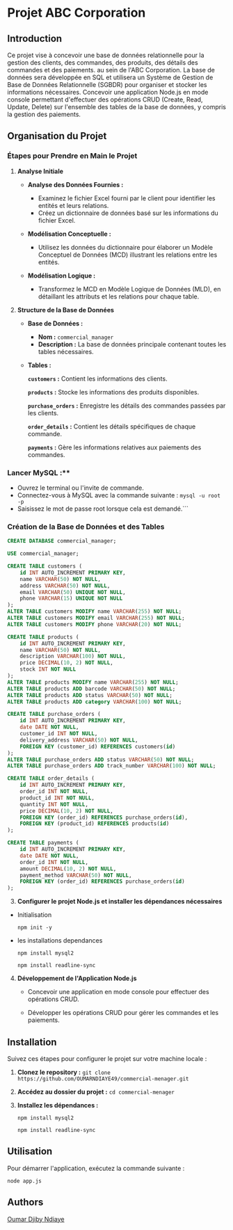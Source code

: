 # Projet  ABC Corporation

## Introduction

Ce projet vise à concevoir une base de données relationnelle pour la gestion des clients, des commandes, des produits, des détails des commandes et des paiements. au sein de l'ABC Corporation. La base de données sera développée en SQL et utilisera un Système de Gestion de Base de Données Relationnelle (SGBDR) pour organiser et stocker les informations nécessaires. Concevoir une application Node.js en mode console permettant d'effectuer des opérations CRUD (Create, Read, Update, Delete) sur l'ensemble des tables de la base de données, y compris la gestion des paiements.

## Organisation du Projet

### Étapes pour Prendre en Main le Projet

1. **Analyse Initiale**
   - **Analyse des Données Fournies :**
     - Examinez le fichier Excel fourni par le client pour identifier les entités et leurs relations.
     - Créez un dictionnaire de données basé sur les informations du fichier Excel.

   - **Modélisation Conceptuelle :**
     - Utilisez les données du dictionnaire pour élaborer un Modèle Conceptuel de Données (MCD) illustrant les relations entre les entités.

   - **Modélisation Logique :**
     - Transformez le MCD en Modèle Logique de Données (MLD), en détaillant les attributs et les relations pour chaque table.

2. **Structure de la Base de Données**
   - **Base de Données :**
     - **Nom :** `commercial_manager`
     - **Description :** La base de données principale contenant toutes les tables nécessaires.

   - **Tables :**
    
     **`customers` :** Contient les informations des clients.
     
     **`products` :** Stocke les informations des produits disponibles.
     
     **`purchase_orders` :** Enregistre les détails des commandes passées par les clients.
     
     **`order_details` :** Contient les détails spécifiques de chaque commande.
     
     **`payments` :** Gère les informations relatives aux paiements des commandes.

### Lancer MySQL :**
 - Ouvrez le terminal ou l'invite de commande.
- Connectez-vous à MySQL avec la commande suivante :
         ```mysql -u root -p```
- Saisissez le mot de passe root lorsque cela est 
       demandé.```
### Création de la Base de Données et des Tables

```sql
CREATE DATABASE commercial_manager;

USE commercial_manager;

CREATE TABLE customers (
    id INT AUTO_INCREMENT PRIMARY KEY,
    name VARCHAR(50) NOT NULL,
    address VARCHAR(50) NOT NULL,
    email VARCHAR(50) UNIQUE NOT NULL,
    phone VARCHAR(15) UNIQUE NOT NULL
);
ALTER TABLE customers MODIFY name VARCHAR(255) NOT NULL;
ALTER TABLE customers MODIFY email VARCHAR(255) NOT NULL;
ALTER TABLE customers MODIFY phone VARCHAR(20) NOT NULL;

CREATE TABLE products (
    id INT AUTO_INCREMENT PRIMARY KEY,
    name VARCHAR(50) NOT NULL,
    description VARCHAR(100) NOT NULL,
    price DECIMAL(10, 2) NOT NULL,
    stock INT NOT NULL
);
ALTER TABLE products MODIFY name VARCHAR(255) NOT NULL;
ALTER TABLE products ADD barcode VARCHAR(50) NOT NULL;
ALTER TABLE products ADD status VARCHAR(50) NOT NULL;
ALTER TABLE products ADD category VARCHAR(100) NOT NULL;

CREATE TABLE purchase_orders (
    id INT AUTO_INCREMENT PRIMARY KEY,
    date DATE NOT NULL,
    customer_id INT NOT NULL,
    delivery_address VARCHAR(50) NOT NULL,
    FOREIGN KEY (customer_id) REFERENCES customers(id)
);
ALTER TABLE purchase_orders ADD status VARCHAR(50) NOT NULL;
ALTER TABLE purchase_orders ADD track_number VARCHAR(100) NOT NULL;

CREATE TABLE order_details (
    id INT AUTO_INCREMENT PRIMARY KEY,
    order_id INT NOT NULL,
    product_id INT NOT NULL,
    quantity INT NOT NULL,
    price DECIMAL(10, 2) NOT NULL,
    FOREIGN KEY (order_id) REFERENCES purchase_orders(id),
    FOREIGN KEY (product_id) REFERENCES products(id)
);

CREATE TABLE payments (
    id INT AUTO_INCREMENT PRIMARY KEY,
    date DATE NOT NULL,
    order_id INT NOT NULL,
    amount DECIMAL(10, 2) NOT NULL,
    payment_method VARCHAR(50) NOT NULL,
    FOREIGN KEY (order_id) REFERENCES purchase_orders(id)
);
````
3. **Configurer le projet Node.js et installer les dépendances nécessaires**
  - Initialisation
   
    ```npm init -y```
   
  - les installations dependances
    
    ```npm install mysql2```

     ```npm install readline-sync```
4. **Développement de l'Application Node.js**
   - Concevoir une application en mode console pour effectuer des opérations CRUD.
 
   - Développer les opérations CRUD pour gérer les commandes et les paiements.


## Installation

Suivez ces étapes pour configurer le projet sur votre machine locale :

1. **Clonez le repository :**
   `git clone https://github.com/OUMARNDIAYE49/commercial-menager.git`

2. **Accédez au dossier du projet :**
   `cd commercial-menager`

3. **Installez les dépendances :**

    ```npm install mysql2```

     ```npm install readline-sync```


## Utilisation

Pour démarrer l'application, exécutez la commande suivante :

`node app.js`


## Authors
 

[Oumar Djiby Ndiaye ](https://github.com/OUMARNDIAYE49/commercial-menager.git)
